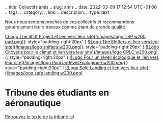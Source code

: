 .. title: Collectifs amis
.. slug: amis
.. date: 2022-03-09 17:12:54 UTC+01:00
.. tags: 
.. category: 
.. link: 
.. description: 
.. type: text

Nous nous sentons proches de ces collectifs et recommandons généralement leurs travaux comme étant de grande qualité.

[![Logo The Shift Project et lien vers leur site](/images/logo TSP w200 pad.png)](https://theshiftproject.org/){: style="padding-right:20px" } [![Logo The Shifters et lien vers leur site](/images/logo shifters w200.png)](https://theshiftproject.org/equipe/#benevoles){: style="padding-right:20px" } [![Logo Citoyens pour le climat et lien vers leur site](/images/logo CPLC w200.png)](https://citoyenspourleclimat.org/){: style="padding-right:20px" } [![Logo Pour un réveil écologique et lien vers leur site](/images/logo PourUnRéveilÉcologique w200.png)](https://pour-un-reveil-ecologique.org/fr/){: style="padding-right:20px" } [![Logo Safe Landing et lien vers leur site](/images/logo safe landing w200.png)](https://safe-landing.org/)

# Tribune des étudiants en aéronautique
[Retrouvez le texte de la tribune ici](https://www.lemonde.fr/idees/article/2020/05/29/aeronautique-la-transition-ecologique-impose-une-profonde-transformation-de-notre-industrie_6041127_3232.html)
